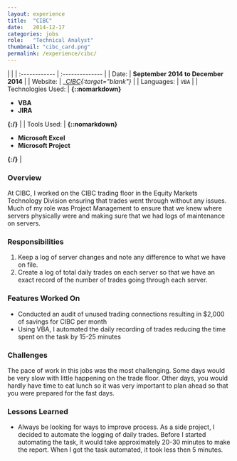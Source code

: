 ```yaml
---
layout: experience
title:  "CIBC"
date:   2014-12-17
categories: jobs
role:	"Technical Analyst"
thumbnail: "cibc_card.png"
permalink: /experience/cibc/
---
```

|                      |
| :------------ | :-------------- |
| Date:      | __September 2014 to December 2014__ |
| Website:     |    __[CIBC][cibc-em]{:target="_blank"}__   |
| Languages:  | `VBA` |
| Technologies Used: |  __{::nomarkdown}<ul><li>VBA</li><li>JIRA</li></ul>{:/}__ |
| Tools Used: |  __{::nomarkdown}<ul><li>Microsoft Excel</li><li>Microsoft Project</li></ul>{:/}__ |

### Overview

At CIBC, I worked on the CIBC trading floor in the Equity Markets Technology Division ensuring that trades went through without any issues. Much of my role was Project Management to ensure that we knew where servers physically were and making sure that we had logs of maintenance on servers.

### Responsibilities

1. Keep a log of server changes and note any difference to what we have on file.
2. Create a log of total daily trades on each server so that we have an exact record of the number of trades going through each server.

### Features Worked On

- Conducted an audit of unused trading connections resulting in $2,000 of savings for CIBC per month
- Using VBA, I automated the daily recording of trades reducing the time spent on the task by 15-25 minutes

### Challenges

The pace of work in this jobs was the most challenging. Some days would be very slow with little happening on the trade floor. Other days, you would hardly have time to eat lunch so it was very important to plan ahead so that you were prepared for the fast days.

### Lessons Learned

- Always be looking for ways to improve process. As a side project, I decided to automate the logging of daily trades. Before I started automating the task, it would take approximately 20-30 minutes to make the report. When I got the task automated, it took less then 5 minutes.

[cibc-em]: http://www.cibcwm.com/cibc-eportal-web/portal/wm?pageId=home&language=en_CA
